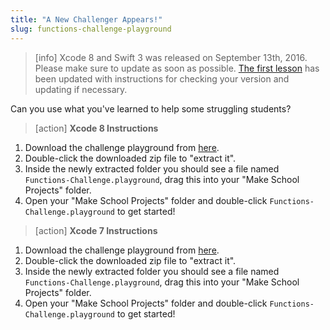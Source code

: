 ```yaml
---
title: "A New Challenger Appears!"
slug: functions-challenge-playground
---
```


> [info]
> Xcode 8 and Swift 3 was released on September 13th, 2016. Please make sure to update as soon as possible. [The first lesson](https://www.makeschool.com/academy/tutorial/getting-started-with-xcode-playgrounds-0afee09b-0bdb-47bd-8551-e179266b6b65/get-started-with-xcode-74d7476e-22f1-403c-99ab-b767f1a7b71e) has been updated with instructions for checking your version and updating if necessary.

Can you use what you've learned to help some struggling students?

> [action]
> **Xcode 8 Instructions**
>
1. Download the challenge playground from [here](https://github.com/MakeSchool-Tutorials/Intro-Functions-Challenge-Playground/archive/swift3.zip).
1. Double-click the downloaded zip file to "extract it".
1. Inside the newly extracted folder you should see a file named `Functions-Challenge.playground`, drag this into your "Make School Projects" folder.
1. Open your "Make School Projects" folder and double-click `Functions-Challenge.playground` to get started!

<!--  -->

> [action]
> **Xcode 7 Instructions**
>
1. Download the challenge playground from [here](https://github.com/MakeSchool-Tutorials/Intro-Functions-Challenge-Playground/archive/master.zip).
1. Double-click the downloaded zip file to "extract it".
1. Inside the newly extracted folder you should see a file named `Functions-Challenge.playground`, drag this into your "Make School Projects" folder.
1. Open your "Make School Projects" folder and double-click `Functions-Challenge.playground` to get started!
